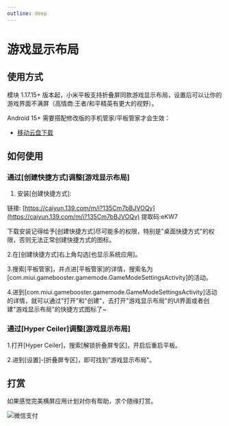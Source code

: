 ```yaml
---
outline: deep
---
```


# 游戏显示布局

## 使用方式

模块 1.17.15+ 版本起，小米平板支持折叠屏同款游戏显示布局，设置后可以让你的游戏界面不满屏（高情商:王者/和平精英有更大的视野）。

Android 15+ 需要搭配修改版的手机管家/平板管家才会生效：

-  [移动云盘下载](https://caiyun.139.com/m/i?135CmUWDgnbAM)

## 如何使用

### 通过[创建快捷方式]调整[游戏显示布局]

1. 安装[创建快捷方式]:

链接: [https://caiyun.139.com/m/i?135Cm7bBJVOQv](https://caiyun.139.com/m/i?135Cm7bBJVOQv)
提取码:eKW7  

下载安装记得给予[创建快捷方式]尽可能多的权限，特别是"桌面快捷方式"的权限，否则无法正常创建快捷方式的图标。

2.在[创建快捷方式]右上角勾选[也显示系统应用]。

3.搜索[平板管家]，并点进[平板管家]的详情，搜索名为[com.miui.gamebooster.gamemode.GameModeSettingsActivity]的活动。

4.进到[com.miui.gamebooster.gamemode.GameModeSettingsActivity]活动的详情，就可以通过"打开"和"创建"，去打开"游戏显示布局"的UI界面或者创建"游戏显示布局"的快捷方式图标了~


### 通过[Hyper Ceiler]调整[游戏显示布局]

1.打开[Hyper Ceiler]，搜索[解锁折叠屏专区]，开启后重启平板。

2.进到[设置]-[折叠屏专区]，即可找到"游戏显示布局"。



## 打赏

如果感觉完美横屏应用计划对你有帮助，求个随缘打赏。

![微信支付](https://sothx.com/images/github/wechatQR.jpg)




